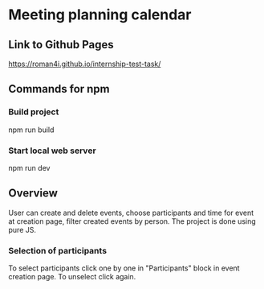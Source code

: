 # Meeting planning calendar


## Link to Github Pages
<https://roman4i.github.io/internship-test-task/>

## Commands for npm
### Build project
  npm run build
### Start local web server
  npm run dev

## Overview
User can create and delete events, choose participants and time for event at creation page, filter created events by person. The project is done using pure JS.
### Selection of participants
To select participants click one by one in "Participants" block in event creation page.
To unselect click again.
